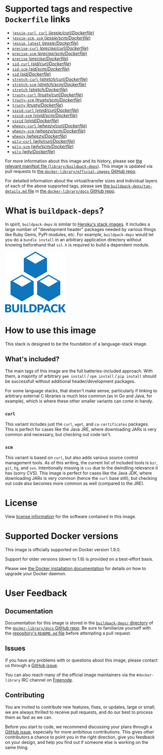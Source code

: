 # Supported tags and respective `Dockerfile` links

-	[`jessie-curl`, `curl` (*jessie/curl/Dockerfile*)](https://github.com/docker-library/buildpack-deps/blob/a0a59c61102e8b079d568db69368fb89421f75f2/jessie/curl/Dockerfile)
-	[`jessie-scm`, `scm` (*jessie/scm/Dockerfile*)](https://github.com/docker-library/buildpack-deps/blob/a0a59c61102e8b079d568db69368fb89421f75f2/jessie/scm/Dockerfile)
-	[`jessie`, `latest` (*jessie/Dockerfile*)](https://github.com/docker-library/buildpack-deps/blob/e88116df8558bd129851862e1bf56250ea52ec90/jessie/Dockerfile)
-	[`precise-curl` (*precise/curl/Dockerfile*)](https://github.com/docker-library/buildpack-deps/blob/af914a5bde2a749884177393c8140384048dc5f9/precise/curl/Dockerfile)
-	[`precise-scm` (*precise/scm/Dockerfile*)](https://github.com/docker-library/buildpack-deps/blob/4cd7279c3bbe2359e5e3798a267760a886422d6d/precise/scm/Dockerfile)
-	[`precise` (*precise/Dockerfile*)](https://github.com/docker-library/buildpack-deps/blob/e88116df8558bd129851862e1bf56250ea52ec90/precise/Dockerfile)
-	[`sid-curl` (*sid/curl/Dockerfile*)](https://github.com/docker-library/buildpack-deps/blob/a0a59c61102e8b079d568db69368fb89421f75f2/sid/curl/Dockerfile)
-	[`sid-scm` (*sid/scm/Dockerfile*)](https://github.com/docker-library/buildpack-deps/blob/a0a59c61102e8b079d568db69368fb89421f75f2/sid/scm/Dockerfile)
-	[`sid` (*sid/Dockerfile*)](https://github.com/docker-library/buildpack-deps/blob/e88116df8558bd129851862e1bf56250ea52ec90/sid/Dockerfile)
-	[`stretch-curl` (*stretch/curl/Dockerfile*)](https://github.com/docker-library/buildpack-deps/blob/c7478e564dd5dc063cdb0231764379a6916fe525/stretch/curl/Dockerfile)
-	[`stretch-scm` (*stretch/scm/Dockerfile*)](https://github.com/docker-library/buildpack-deps/blob/c7478e564dd5dc063cdb0231764379a6916fe525/stretch/scm/Dockerfile)
-	[`stretch` (*stretch/Dockerfile*)](https://github.com/docker-library/buildpack-deps/blob/e88116df8558bd129851862e1bf56250ea52ec90/stretch/Dockerfile)
-	[`trusty-curl` (*trusty/curl/Dockerfile*)](https://github.com/docker-library/buildpack-deps/blob/af914a5bde2a749884177393c8140384048dc5f9/trusty/curl/Dockerfile)
-	[`trusty-scm` (*trusty/scm/Dockerfile*)](https://github.com/docker-library/buildpack-deps/blob/bb6691a2782687748549baac903340fc21a5533c/trusty/scm/Dockerfile)
-	[`trusty` (*trusty/Dockerfile*)](https://github.com/docker-library/buildpack-deps/blob/e88116df8558bd129851862e1bf56250ea52ec90/trusty/Dockerfile)
-	[`vivid-curl` (*vivid/curl/Dockerfile*)](https://github.com/docker-library/buildpack-deps/blob/af914a5bde2a749884177393c8140384048dc5f9/vivid/curl/Dockerfile)
-	[`vivid-scm` (*vivid/scm/Dockerfile*)](https://github.com/docker-library/buildpack-deps/blob/4cd7279c3bbe2359e5e3798a267760a886422d6d/vivid/scm/Dockerfile)
-	[`vivid` (*vivid/Dockerfile*)](https://github.com/docker-library/buildpack-deps/blob/ca0f463579583f030cb5c8eb2c8dac207709feb5/vivid/Dockerfile)
-	[`wheezy-curl` (*wheezy/curl/Dockerfile*)](https://github.com/docker-library/buildpack-deps/blob/a0a59c61102e8b079d568db69368fb89421f75f2/wheezy/curl/Dockerfile)
-	[`wheezy-scm` (*wheezy/scm/Dockerfile*)](https://github.com/docker-library/buildpack-deps/blob/a0a59c61102e8b079d568db69368fb89421f75f2/wheezy/scm/Dockerfile)
-	[`wheezy` (*wheezy/Dockerfile*)](https://github.com/docker-library/buildpack-deps/blob/ca0f463579583f030cb5c8eb2c8dac207709feb5/wheezy/Dockerfile)
-	[`wily-curl` (*wily/curl/Dockerfile*)](https://github.com/docker-library/buildpack-deps/blob/af914a5bde2a749884177393c8140384048dc5f9/wily/curl/Dockerfile)
-	[`wily-scm` (*wily/scm/Dockerfile*)](https://github.com/docker-library/buildpack-deps/blob/4cd7279c3bbe2359e5e3798a267760a886422d6d/wily/scm/Dockerfile)
-	[`wily` (*wily/Dockerfile*)](https://github.com/docker-library/buildpack-deps/blob/ca0f463579583f030cb5c8eb2c8dac207709feb5/wily/Dockerfile)

For more information about this image and its history, please see [the relevant manifest file (`library/buildpack-deps`)](https://github.com/docker-library/official-images/blob/master/library/buildpack-deps). This image is updated via pull requests to [the `docker-library/official-images` GitHub repo](https://github.com/docker-library/official-images).

For detailed information about the virtual/transfer sizes and individual layers of each of the above supported tags, please see [the `buildpack-deps/tag-details.md` file](https://github.com/docker-library/docs/blob/master/buildpack-deps/tag-details.md) in [the `docker-library/docs` GitHub repo](https://github.com/docker-library/docs).

# What is `buildpack-deps`?

In spirit, `buildpack-deps` is similar to [Heroku's stack images](https://github.com/heroku/stack-images/blob/master/bin/cedar.sh). It includes a large number of "development header" packages needed by various things like Ruby Gems, PyPI modules, etc. For example, `buildpack-deps` would let you do a `bundle install` in an arbitrary application directory without knowing beforehand that `ssl.h` is required to build a dependent module.

![logo](https://raw.githubusercontent.com/docker-library/docs/master/buildpack-deps/logo.png)

# How to use this image

This stack is designed to be the foundation of a language-stack image.

## What's included?

The main tags of this image are the full batteries-included approach. With them, a majority of arbitrary `gem install` / `npm install` / `pip install` should be successfull without additional header/development packages.

For some language stacks, that doesn't make sense, particularly if linking to arbitrary external C libraries is much less common (as in Go and Java, for example), which is where these other smaller variants can come in handy.

### `curl`

This variant includes just the `curl`, `wget`, and `ca-certificates` packages. This is perfect for cases like the Java JRE, where downloading JARs is very common and necessary, but checking out code isn't.

### `scm`

This variant is based on `curl`, but also adds various source control management tools. As of this writing, the current list of included tools is `bzr`, `git`, `hg`, and `svn`. Intentionally missing is `cvs` due to the dwindling relevance it has (sorry CVS). This image is perfect for cases like the Java JDK, where downloading JARs is very common (hence the `curl` base still), but checking out code also becomes more common as well (compared to the JRE).

# License

View [license information](https://www.debian.org/social_contract#guidelines) for the software contained in this image.

# Supported Docker versions

This image is officially supported on Docker version 1.9.0.

Support for older versions (down to 1.6) is provided on a best-effort basis.

Please see [the Docker installation documentation](https://docs.docker.com/installation/) for details on how to upgrade your Docker daemon.

# User Feedback

## Documentation

Documentation for this image is stored in the [`buildpack-deps/` directory](https://github.com/docker-library/docs/tree/master/buildpack-deps) of the [`docker-library/docs` GitHub repo](https://github.com/docker-library/docs). Be sure to familiarize yourself with the [repository's `README.md` file](https://github.com/docker-library/docs/blob/master/README.md) before attempting a pull request.

## Issues

If you have any problems with or questions about this image, please contact us through a [GitHub issue](https://github.com/docker-library/buildpack-deps/issues).

You can also reach many of the official image maintainers via the `#docker-library` IRC channel on [Freenode](https://freenode.net).

## Contributing

You are invited to contribute new features, fixes, or updates, large or small; we are always thrilled to receive pull requests, and do our best to process them as fast as we can.

Before you start to code, we recommend discussing your plans through a [GitHub issue](https://github.com/docker-library/buildpack-deps/issues), especially for more ambitious contributions. This gives other contributors a chance to point you in the right direction, give you feedback on your design, and help you find out if someone else is working on the same thing.
